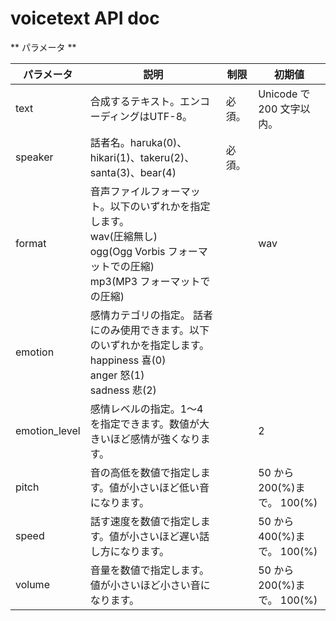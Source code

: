 # voicetext API doc

** パラメータ **

| パラメータ    | 説明                                                                                                                                 | 制限   | 初期値                      |
| ------------- | ------------------------------------------------------------------------------------------------------------------------------------ | ------ | --------------------------- |
| text | 合成するテキスト。エンコーディングはUTF-8。| 必須。 | Unicode で 200 文字以内。|
| speaker| 話者名。haruka(0)、hikari(1)、takeru(2)、santa(3)、bear(4)| 必須。 |
| format| 音声ファイルフォーマット。以下のいずれかを指定します。<br>wav(圧縮無し)  <br>ogg(Ogg Vorbis フォーマットでの圧縮)  <br>mp3(MP3 フォーマットでの圧縮) || wav|
| emotion| 感情カテゴリの指定。 話者 にのみ使用できます。以下のいずれかを指定します。<br>happiness 喜(0) <br>anger 怒(1) <br>sadness 悲(2) ||
| emotion_level | 感情レベルの指定。1〜4 を指定できます。数値が大きいほど感情が強くなります。|| 2 |
| pitch| 音の高低を数値で指定します。値が小さいほど低い音になります。|| 50 から 200(%)まで。 100(%) |
| speed| 話す速度を数値で指定します。値が小さいほど遅い話し方になります。 |        | 50 から 400(%)まで。 100(%) |
| volume| 音量を数値で指定します。値が小さいほど小さい音になります。 || 50 から 200(%)まで。 100(%) |
